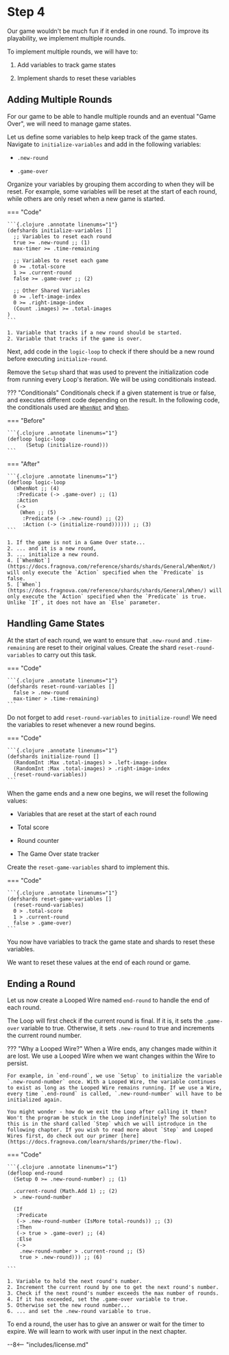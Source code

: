 # Step 4

Our game wouldn't be much fun if it ended in one round. To improve its playability, we implement multiple rounds.

To implement multiple rounds, we will have to:

1. Add variables to track game states

2. Implement shards to reset these variables


## Adding Multiple Rounds
For our game to be able to handle multiple rounds and an eventual "Game Over", we will need to manage game states.

Let us define some variables to help keep track of the game states. 
Navigate to `initialize-variables` and add in the following variables:

- `.new-round`

- `.game-over` 

Organize your variables by grouping them according to when they will be reset. For example, some variables will be reset at the start of each round, while others are only reset when a new game is started.

=== "Code"
  
    ```{.clojure .annotate linenums="1"}
    (defshards initialize-variables []
      ;; Variables to reset each round 
      true >= .new-round ;; (1)
      max-timer >= .time-remaining

      ;; Variables to reset each game 
      0 >= .total-score
      1 >= .current-round
      false >= .game-over ;; (2)

      ;; Other Shared Variables
      0 >= .left-image-index
      0 >= .right-image-index
      (Count .images) >= .total-images
    )
    ```

    1. Variable that tracks if a new round should be started.
    2. Variable that tracks if the game is over.

Next, add code in the `logic-loop` to check if there should be a new round before executing `initialize-round`.

Remove the `Setup` shard that was used to prevent the initialization code from running every Loop's iteration. We will be using conditionals instead.

??? "Conditionals"
    Conditionals check if a given statement is true or false, and executes different code depending on the result. In the following code, the conditionals used are [`WhenNot`](https://docs.fragnova.com/reference/shards/shards/General/WhenNot/) and [`When`](https://docs.fragnova.com/reference/shards/shards/General/When/).

=== "Before"
  
    ```{.clojure .annotate linenums="1"}
    (defloop logic-loop
          (Setup (initialize-round)))
    ```

=== "After"
  
    ```{.clojure .annotate linenums="1"}
    (defloop logic-loop
      (WhenNot ;; (4)
       :Predicate (-> .game-over) ;; (1)
       :Action
       (->
        (When ;; (5)
         :Predicate (-> .new-round) ;; (2)
         :Action (-> (initialize-round)))))) ;; (3) 
    ```

    1. If the game is not in a Game Over state...
    2. ... and it is a new round,
    3. ... initialize a new round.
    4. [`WhenNot`](https://docs.fragnova.com/reference/shards/shards/General/WhenNot/) will only execute the `Action` specified when the `Predicate` is false. 
    5. [`When`](https://docs.fragnova.com/reference/shards/shards/General/When/) will only execute the `Action` specified when the `Predicate` is true. Unlike `If`, it does not have an `Else` parameter.    

## Handling Game States

At the start of each round, we want to ensure that `.new-round` and `.time-remaining` are reset to their original values. Create the shard `reset-round-variables` to carry out this task.

=== "Code"
  
    ```{.clojure .annotate linenums="1"}
    (defshards reset-round-variables []
      false > .new-round
      max-timer > .time-remaining) 
    ```

Do not forget to add `reset-round-variables` to `initialize-round`! We need the variables to reset whenever a new round begins.

=== "Code"

    ```{.clojure .annotate linenums="1"}
    (defshards initialize-round []
      (RandomInt :Max .total-images) > .left-image-index
      (RandomInt :Max .total-images) > .right-image-index
      (reset-round-variables))
    ```

When the game ends and a new one begins, we will reset the following values:

- Variables that are reset at the start of each round

- Total score

- Round counter

- The Game Over state tracker

Create the `reset-game-variables` shard to implement this.

=== "Code"

    ```{.clojure .annotate linenums="1"}
    (defshards reset-game-variables []
      (reset-round-variables)
      0 > .total-score
      1 > .current-round
      false > .game-over)
    ```

You now have variables to track the game state and shards to reset these variables.

We want to reset these values at the end of each round or game.

## Ending a Round

Let us now create a Looped Wire named `end-round` to handle the end of each round.
      
The Loop will first check if the current round is final. If it is, it sets the `.game-over` variable to true. Otherwise, it sets `.new-round` to true and increments the current round number.
      
??? "Why a Looped Wire?"
    When a Wire ends, any changes made within it are lost. We use a Looped Wire when we want changes within the Wire to persist. 

    For example, in `end-round`, we use `Setup` to initialize the variable `.new-round-number` once. With a Looped Wire, the variable continues to exist as long as the Looped Wire remains running. If we use a Wire, every time `.end-round` is called, `.new-round-number` will have to be initialized again.

    You might wonder - how do we exit the Loop after calling it then? Won't the program be stuck in the Loop indefinitely? The solution to this is in the shard called `Step` which we will introduce in the following chapter. If you wish to read more about `Step` and Looped Wires first, do check out our primer [here](https://docs.fragnova.com/learn/shards/primer/the-flow).

=== "Code"
  
    ```{.clojure .annotate linenums="1"}
    (defloop end-round
      (Setup 0 >= .new-round-number) ;; (1)

      .current-round (Math.Add 1) ;; (2) 
      > .new-round-number

      (If
       :Predicate
       (-> .new-round-number (IsMore total-rounds)) ;; (3)
       :Then 
       (-> true > .game-over) ;; (4)
       :Else 
       (->
        .new-round-number > .current-round ;; (5) 
        true > .new-round))) ;; (6)

    ```

    1. Variable to hold the next round's number.
    2. Increment the current round by one to get the next round's number.
    3. Check if the next round's number exceeds the max number of rounds.
    4. If it has exceeded, set the .game-over variable to true.
    5. Otherwise set the new round number...
    6. ... and set the .new-round variable to true.

To end a round, the user has to give an answer or wait for the timer to expire. We will learn to work with user input in the next chapter.

--8<-- "includes/license.md"

